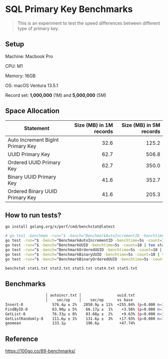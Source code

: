 # SQL Primary Key Benchmarks

> This is an experiment to test the speed differences between different type of primary key.

## Setup

<p>Machine: Macbook Pro</p>
<p>CPU: M1</p>
<p>Memory: 16GB</p>
<p>OS: macOS Ventura 13.5.1</p>

Record set: **1,000,000** (1M) and **5,000,000** (5M)



## Space Allocation

| Statement                         | Size (MB) in 1M records | Size (MB) in 5M records |
| --------------------------------- | ----------------------: | ----------------------: |
| Auto Increment BigInt Primary Key |                    32.6 |                   125.2 |
| UUID Primary Key                  |                    62.7 |                   506.8 |
| Ordered UUID Primary Key          |                    62.7 |                   350.0 |
| Binary UUID Primary Key           |                    41.6 |                   352.7 |
| Ordered Binary UUID Primary Key   |                    41.6 |                   205.3 |

## How to run tests?

```bash
go install golang.org/x/perf/cmd/benchstat@latest

# go test -benchmem -run=^$ -bench=^BenchmarkAutoIncrementID -benchtime=5s -count=10 | tee stat1.txt
go test -run=^$ -bench=^BenchmarkAutoIncrementID -benchtime=5s -count=10 | tee stat1.txt
go test -run=^$ -bench=^BenchmarkUUID -benchtime=5s -count=10 | tee stat2.txt
go test -run=^$ -bench=^BenchmarkOrderedUUID -benchtime=5s -count=10 | tee stat3.txt
go test -run=^$ -bench=^BenchmarkBinaryUUID -benchtime=5s -count=10 | tee stat4.txt
go test -run=^$ -bench=^BenchmarkBinaryOrderedUUID -benchtime=5s -count=10 | tee stat5.txt

benchstat stat1.txt stat2.txt stat3.txt stat4.txt stat5.txt
```

## Benchmarks

```bash
                  │ autoincr.txt │                uuid.txt                │          ordered-uuid.txt           │              bin-uuid.txt              │        bin-ordered-uuid.txt         │
                  │    sec/op    │    sec/op      vs base                 │   sec/op     vs base                │    sec/op      vs base                 │   sec/op     vs base                │
Insert-8             576.4µ ± 2%   2050.9µ ± 11%  +255.84% (p=0.000 n=10)   964.7µ ± 6%  +67.37% (p=0.000 n=10)   3175.2µ ± 44%  +450.90% (p=0.000 n=10)   861.1µ ± 2%  +49.40% (p=0.000 n=10)
FindByID-8           63.90µ ± 5%    66.17µ ±  1%    +3.56% (p=0.000 n=10)   67.26µ ± 1%   +5.26% (p=0.000 n=10)    65.37µ ±  1%    +2.31% (p=0.000 n=10)   65.83µ ± 0%   +3.03% (p=0.000 n=10)
GetList-8            76.33µ ± 0%    83.68µ ±  2%    +9.63% (p=0.000 n=10)   84.36µ ± 3%  +10.52% (p=0.000 n=10)    74.73µ ±  0%    -2.10% (p=0.000 n=10)   74.97µ ± 1%   -1.78% (p=0.000 n=10)
GetListRandomly-8    111.6µ ± 1%    131.6µ ±  3%   +17.93% (p=0.000 n=10)   136.4µ ± 1%  +22.27% (p=0.000 n=10)    115.1µ ±  1%    +3.19% (p=0.000 n=10)   115.4µ ± 6%   +3.42% (p=0.000 n=10)
geomean              133.1µ         196.6µ         +47.74%                  165.3µ       +24.22%                   205.6µ         +54.47%                  148.8µ       +11.82%
```

## Reference 

https://100go.co/89-benchmarks/